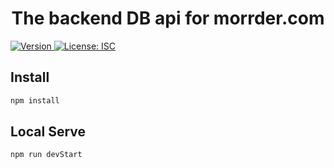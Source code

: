 <h1 align="center">The backend DB api for morrder.com</h1>
<p>
  <a href="https://www.npmjs.com/package/api-template" target="_blank">
    <img alt="Version" src="https://img.shields.io/npm/v/api-template.svg">
  </a>
  <a href="#" target="_blank">
    <img alt="License: ISC" src="https://img.shields.io/badge/License-ISC-yellow.svg" />
  </a>
</p>

## Install

```sh
npm install
```

## Local Serve

```sh
npm run devStart